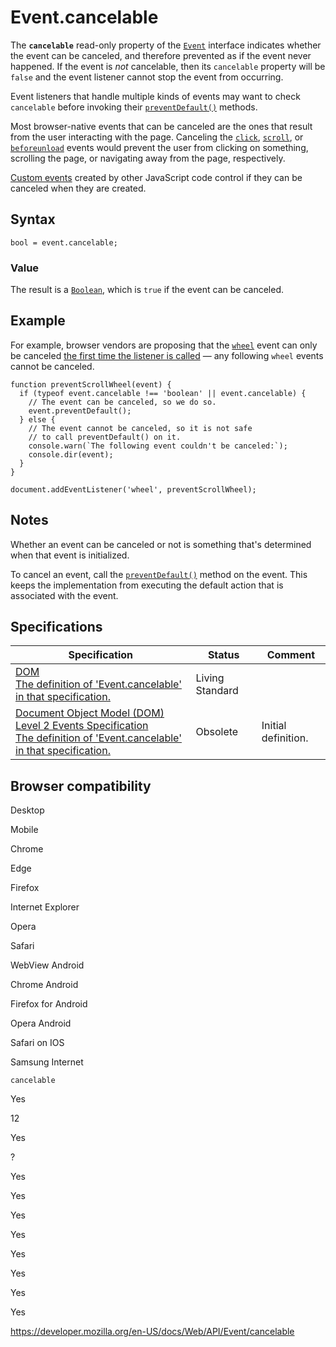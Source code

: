 # Event.cancelable

The **`cancelable`** read-only property of the [`Event`](../event) interface indicates whether the event can be canceled, and therefore prevented as if the event never happened. If the event is _not_ cancelable, then its `cancelable` property will be `false` and the event listener cannot stop the event from occurring.

Event listeners that handle multiple kinds of events may want to check `cancelable` before invoking their [`preventDefault()`](preventdefault) methods.

Most browser-native events that can be canceled are the ones that result from the user interacting with the page. Canceling the [`click`](../element/click_event), [`scroll`](../document/scroll_event), or [`beforeunload`](../window/beforeunload_event) events would prevent the user from clicking on something, scrolling the page, or navigating away from the page, respectively.

[Custom events](event) created by other JavaScript code control if they can be canceled when they are created.

## Syntax

    bool = event.cancelable;

### Value

The result is a [`Boolean`](https://developer.mozilla.org/en-US/docs/Web/JavaScript/Reference/Global_Objects/Boolean), which is `true` if the event can be canceled.

## Example

For example, browser vendors are proposing that the [`wheel`](../document/wheel_event) event can only be canceled [the first time the listener is called](https://github.com/WICG/interventions/issues/33) — any following `wheel` events cannot be canceled.

    function preventScrollWheel(event) {
      if (typeof event.cancelable !== 'boolean' || event.cancelable) {
        // The event can be canceled, so we do so.
        event.preventDefault();
      } else {
        // The event cannot be canceled, so it is not safe
        // to call preventDefault() on it.
        console.warn(`The following event couldn't be canceled:`);
        console.dir(event);
      }
    }

    document.addEventListener('wheel', preventScrollWheel);

## Notes

Whether an event can be canceled or not is something that's determined when that event is initialized.

To cancel an event, call the [`preventDefault()`](preventdefault) method on the event. This keeps the implementation from executing the default action that is associated with the event.

## Specifications

<table><thead><tr class="header"><th>Specification</th><th>Status</th><th>Comment</th></tr></thead><tbody><tr class="odd"><td><a href="https://dom.spec.whatwg.org/#dom-event-cancelable">DOM<br />
<span class="small">The definition of 'Event.cancelable' in that specification.</span></a></td><td><span class="spec-living">Living Standard</span></td><td></td></tr><tr class="even"><td><a href="https://www.w3.org/TR/DOM-Level-2-Events/events.html#Events-Event-canCancel">Document Object Model (DOM) Level 2 Events Specification<br />
<span class="small">The definition of 'Event.cancelable' in that specification.</span></a></td><td><span class="spec-obsolete">Obsolete</span></td><td>Initial definition.</td></tr></tbody></table>

## Browser compatibility

Desktop

Mobile

Chrome

Edge

Firefox

Internet Explorer

Opera

Safari

WebView Android

Chrome Android

Firefox for Android

Opera Android

Safari on IOS

Samsung Internet

`cancelable`

Yes

12

Yes

?

Yes

Yes

Yes

Yes

Yes

Yes

Yes

Yes

<a href="https://developer.mozilla.org/en-US/docs/Web/API/Event/cancelable" class="_attribution-link">https://developer.mozilla.org/en-US/docs/Web/API/Event/cancelable</a>
